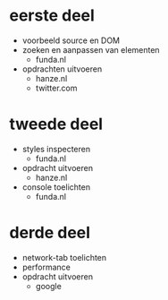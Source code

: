 # eerste deel
- voorbeeld source en DOM
- zoeken en aanpassen van elementen
  - funda.nl
- opdrachten uitvoeren
  - hanze.nl 
  - twitter.com

# tweede deel
- styles inspecteren
  - funda.nl
- opdracht uitvoeren
  - hanze.nl
- console toelichten
  - funda.nl

# derde deel
- network-tab toelichten
- performance
- opdracht uitvoeren
  - google



